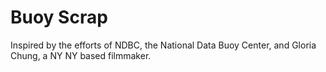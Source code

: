 # Buoy Scrap

Inspired by the efforts of NDBC, the National Data Buoy Center, and Gloria Chung, a NY NY based filmmaker.
